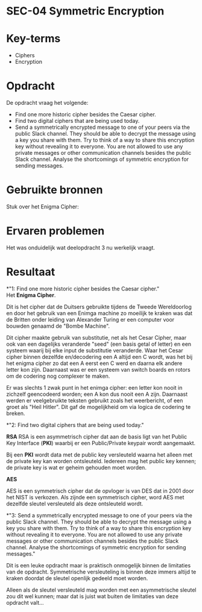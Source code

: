 # SEC-04 Symmetric Encryption

# Key-terms
- Ciphers
- Encryption


# Opdracht

De opdracht vraag het volgende:
- Find one more historic cipher besides the Caesar cipher.
- Find two digital ciphers that are being used today.
- Send a symmetrically encrypted message to one of your peers via the public Slack channel. They should be able to decrypt the message using a key you share with them. Try to think of a way to share this encryption key without revealing it to everyone. You are not allowed to use any private messages or other communication channels besides the public Slack channel. Analyse the shortcomings of symmetric encryption for sending messages.


# Gebruikte bronnen

Stuk over het Enigma Cipher: 

# Ervaren problemen
Het was onduidelijk wat deelopdracht 3 nu werkelijk vraagt. 


# Resultaat

*"1: Find one more historic cipher besides the Caesar cipher."  
Het **Enigma Cipher**.

Dit is het cipher dat de Duitsers gebruikte tijdens de Tweede Wereldoorlog en door het gebruik van een Enimga machine zo moeilijk te kraken was dat de Britten onder leiding van Alexander Turing er een computer voor bouwden genaamd de "Bombe Machine".

Dit cipher maakte gebruik van substitutie, net als het Cesar Cipher, maar ook van een dagelijks veranderde "seed" (een basis getal of letter) en een systeem waarij bij elke input de substitutie veranderde. Waar het Cesar cipher binnen dezelfde en/decodering een A altijd een C wordt, was het bij het enigma cipher zo dat een A eerst een C werd en daarna elk andere letter kon zijn.
Daarnaast was er een systeem van switch boards en rotors om de codering nog complexer te maken.

Er was slechts 1 zwak punt in het enimga cipher: een letter kon nooit in zichzelf geencodeerd worden; een A kon dus nooit een A zijn. Daarnaast werden er veelgebruikte teksten gebruikt zoals het weerbericht, of een groet als "Heil Hitler". Dit gaf de mogelijkheid om via logica de codering te breken. 


*"2: Find two digital ciphers that are being used today."

**RSA**
RSA is een asymmetrisch cipher dat aan de basis ligt van het Public Key Interface (**PKI**) waarbij er een Public/Private keypair wordt aangemaakt. 
 

Bij een **PKI** wordt data met de public key versleuteld waarna het alleen met de private key kan worden ontsleuteld. Iedereen mag het public key kennen; de private key is wat er geheim gehouden moet worden.

**AES**

AES is een symmetrisch cipher dat de opvloger is van DES dat in 2001 door het NIST is verkozen. 
Als zijnde een symmetrisch cipher, word AES met dezelfde sleutel versleuteld als deze ontsleuteld wordt. 

*"3: Send a symmetrically encrypted message to one of your peers via the public Slack channel. They should be able to decrypt the message using a key you share with them. Try to think of a way to share this encryption key without revealing it to everyone. You are not allowed to use any private messages or other communication channels besides the public Slack channel. Analyse the shortcomings of symmetric encryption for sending messages."

Dit is een leuke opdracht maar is praktisch onmogelijk binnen de limitaties van de opdracht.
Symmetrische versleuteling is binnen deze immers altijd te kraken doordat de sleutel openlijk gedeeld moet worden.

Alleen als de sleutel versleuteld mag worden met een asymmetrische sleutel zou dit wel kunnen; maar dat is juist wat buiten de limitaties van deze opdracht valt...